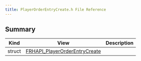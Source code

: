 ```yaml
---
title: PlayerOrderEntryCreate.h File Reference
---
```


## Summary
| Kind | View | Description |
|------|------|-------------|
|struct|[FRHAPI_PlayerOrderEntryCreate](/unreal-plugins/all/structfrhapi__playerorderentrycreate/#structFRHAPI__PlayerOrderEntryCreate)||
